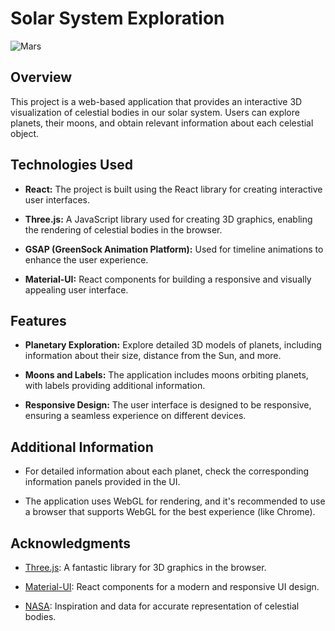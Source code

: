 # Solar System Exploration

![Mars](link_to_mars_screenshot.jpg)

## Overview

This project is a web-based application that provides an interactive 3D visualization of celestial bodies in our solar system. Users can explore planets, their moons, and obtain relevant information about each celestial object.

## Technologies Used

- **React:** The project is built using the React library for creating interactive user interfaces.

- **Three.js:** A JavaScript library used for creating 3D graphics, enabling the rendering of celestial bodies in the browser.

- **GSAP (GreenSock Animation Platform):** Used for timeline animations to enhance the user experience.

- **Material-UI:** React components for building a responsive and visually appealing user interface.

## Features

- **Planetary Exploration:** Explore detailed 3D models of planets, including information about their size, distance from the Sun, and more.

- **Moons and Labels:** The application includes moons orbiting planets, with labels providing additional information.

- **Responsive Design:** The user interface is designed to be responsive, ensuring a seamless experience on different devices.

## Additional Information

- For detailed information about each planet, check the corresponding information panels provided in the UI.

- The application uses WebGL for rendering, and it's recommended to use a browser that supports WebGL for the best experience (like Chrome).

## Acknowledgments

- [Three.js](https://threejs.org/): A fantastic library for 3D graphics in the browser.

- [Material-UI](https://mui.com/): React components for a modern and responsive UI design.

- [NASA](https://www.nasa.gov/): Inspiration and data for accurate representation of celestial bodies.

